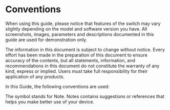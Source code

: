 # Conventions

When using this guide, please notice that features of the switch may vary slightly depending on the model and software version you have. All screenshots, images, parameters and descriptions documented in this guide are used for demonstration only.

The information in this document is subject to change without notice. Every effort has been made in the preparation of this document to ensure accuracy of the contents, but all statements, information, and recommendations in this document do not constitute the warranty of any kind, express or implied. Users must take full responsibility for their application of any products.

In this Guide, the following conventions are used:

The symbol stands for Note. Notes contains suggestions or references that helps you make better use of your device.



